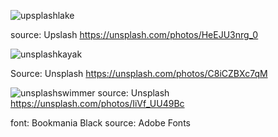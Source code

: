 ![upsplashlake](https://user-images.githubusercontent.com/122424503/218620218-94d78f8b-2da4-462b-8967-45d4b9eae092.jpg)

source: Upslash https://unsplash.com/photos/HeEJU3nrg_0


![unsplashkayak](https://user-images.githubusercontent.com/122424503/218620565-e4f04824-0e02-4eae-876c-3313cb557c2d.jpg)

Source: Unsplash https://unsplash.com/photos/C8iCZBXc7qM

![unsplashswimmer](https://user-images.githubusercontent.com/122424503/218620950-fb6e20ac-03c9-4c17-92a4-1d76a7d234cf.jpg)
source: Unsplash https://unsplash.com/photos/IiVf_UU49Bc

font: Bookmania Black source: Adobe Fonts

